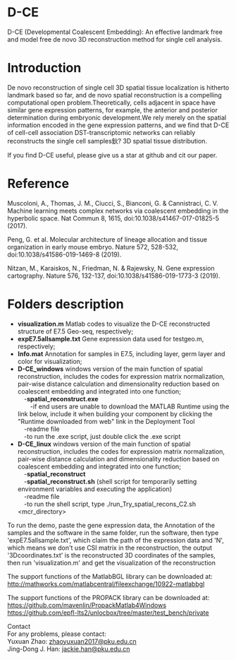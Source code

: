 # D-CE
D-CE (Developmental Coalescent Embedding): An effective landmark free and model free de novo 3D reconstruction method for single cell analysis.

# Introduction
De novo reconstruction of single cell 3D spatial tissue localization is hitherto landmark based so far, and de novo spatial reconstruction is a compelling computational open problem.Theoretically, cells adjacent in space have similar gene expression patterns, for example, the anterior and posterior determination during embryonic development.We rely merely on the spatial information encoded in the gene expression patterns, and we find that D-CE of cell-cell association DST-transcriptomic networks can reliably reconstructs the single cell samples鈥? 3D spatial tissue distribution. 

If you find D-CE useful, please give us a star at github and cit our paper.


# Reference
Muscoloni, A., Thomas, J. M., Ciucci, S., Bianconi, G. & Cannistraci, C. V. Machine learning meets complex networks via coalescent embedding in the hyperbolic space. Nat Commun 8, 1615, doi:10.1038/s41467-017-01825-5 (2017).  

Peng, G. et al. Molecular architecture of lineage allocation and tissue organization in early mouse embryo. Nature 572, 528-532, doi:10.1038/s41586-019-1469-8 (2019).  

Nitzan, M., Karaiskos, N., Friedman, N. & Rajewsky, N. Gene expression cartography. Nature 576, 132-137, doi:10.1038/s41586-019-1773-3 (2019).  

# Folders description
- **visualization.m**
Matlab codes to visualize the D-CE reconstructed structure of E7.5 Geo-seq, respectively;  
- **expE7.5allsample.txt**
Gene expression data used for testgeo.m, respectively;  
- **Info.mat**
Annotation for samples in E7.5, including layer, germ layer and color for visualization;  
- **D-CE_windows**
windows version of the main function of spatial reconstruction, includes the codes for expression matrix normalization, pair-wise distance calculation and dimensionality reduction based on coalescent embedding and integrated into one function;  
&emsp;-**spatial_reconstruct.exe**    
&emsp;&emsp;-if end users are unable to download the MATLAB Runtime using the link below, include it when building your component by clicking the "Runtime downloaded from web" link in the Deployment Tool  
&emsp;-readme file   
&emsp;-to run the .exe script, just double click the .exe script  
- **D-CE_linux**
windows version of the main function of spatial reconstruction, includes the codes for expression matrix normalization, pair-wise distance calculation and dimensionality reduction based on coalescent embedding and integrated into one function;  
&emsp;-**spatial_reconstruct**  
&emsp;-**spatial_reconstruct.sh** (shell script for temporarily setting environment variables and executing the application)  
&emsp;-readme file  
&emsp;-to run the shell script, type ./run_Try_spatial_recons_C2.sh <mcr_directory>  

To run the demo, paste the gene expression data, the Annotation of the samples and the software in the same folder, run the software, then type 'expE7.5allsample.txt', which claim the path of the expression data and 'N', which means we don't use CSI matrix in the reconstruction, the output '3Dcoordinates.txt' is the reconstructed 3D coordinates of the samples, then run 'visualization.m' and get the visualization of the reconstruction  

The support functions of the MatlabBGL library can be downloaded at:
http://mathworks.com/matlabcentral/fileexchange/10922-matlabbgl

The support functions of the PROPACK library can be downloaded at:
https://github.com/mavenlin/PropackMatlab4Windows
https://github.com/epfl-lts2/unlocbox/tree/master/test_bench/private

Contact  
For any problems, please contact:  
Yuxuan Zhao: zhaoyuxuan2017@pku.edu.cn  
Jing-Dong J. Han: jackie.han@pku.edu.cn  
